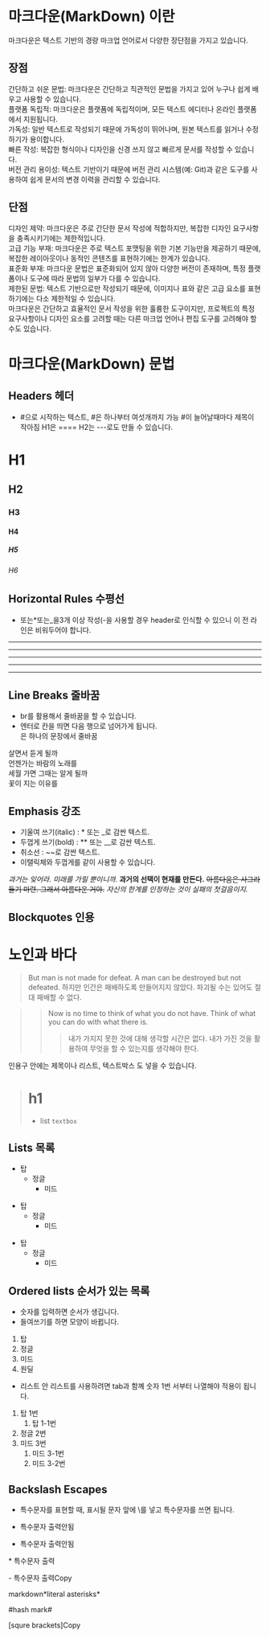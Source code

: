 # 마크다운(MarkDown) 이란

마크다운은 텍스트 기반의 경량 마크업 언어로서 다양한 장단점을 가지고 있습니다.

## 장점


간단하고 쉬운 문법: 마크다운은 간단하고 직관적인 문법을 가지고 있어 누구나 쉽게 배우고 사용할 수 있습니다.<br>
플랫폼 독립적: 마크다운은 플랫폼에 독립적이며, 모든 텍스트 에디터나 온라인 플랫폼에서 지원됩니다.<br>
가독성: 일반 텍스트로 작성되기 때문에 가독성이 뛰어나며, 원본 텍스트를 읽거나 수정하기가 용이합니다.<br>
빠른 작성: 복잡한 형식이나 디자인을 신경 쓰지 않고 빠르게 문서를 작성할 수 있습니다.<br>
버전 관리 용이성: 텍스트 기반이기 때문에 버전 관리 시스템(예: Git)과 같은 도구를 사용하여 쉽게 문서의 변경 이력을 관리할 수 있습니다.<br>

## 단점


디자인 제약: 마크다운은 주로 간단한 문서 작성에 적합하지만, 복잡한 디자인 요구사항을 충족시키기에는 제한적입니다.<br>
고급 기능 부재: 마크다운은 주로 텍스트 포맷팅을 위한 기본 기능만을 제공하기 때문에, 복잡한 레이아웃이나 동적인 콘텐츠를 표현하기에는 한계가 있습니다.<br>
표준화 부재: 마크다운 문법은 표준화되어 있지 않아 다양한 버전이 존재하며, 특정 플랫폼이나 도구에 따라 문법의 일부가 다를 수 있습니다.<br>
제한된 문법: 텍스트 기반으로만 작성되기 때문에, 이미지나 표와 같은 고급 요소를 표현하기에는 다소 제한적일 수 있습니다.<br>
마크다운은 간단하고 효율적인 문서 작성을 위한 훌륭한 도구이지만, 프로젝트의 특정 요구사항이나 디자인 요소를 고려할 때는 다른 마크업 언어나 편집 도구를 고려해야 할 수도 있습니다.<br>

# 마크다운(MarkDown) 문법



## Headers 헤더

- #으로 시작하는 텍스트, #은 하나부터 여섯개까지 가능 #이 늘어날때마다 제목이 작아짐 H1은 ==== H2는 ---로도 만들 수 있습니다.
# H1
## H2
### H3
#### H4
##### H5
###### H6

## Horizontal Rules 수평선

- 또는*또는_을3개 이상 작성(-을 사용할 경우 header로 인식할 수 있으니 이 전 라인은 비워두어야 합니다.

* * *
***
*****
- - -
-------------------

## Line Breaks 줄바꿈

- br를 활용해서 줄바꿈을 할 수 있습니다.
- 엔터로 칸을 띄면 다음 행으로 넘어가게 됩니다. <br>은 하나의 문장에서 줄바꿈


살면서 듣게 될까<br>
언젠가는 바람의 노래를<br>
세월 가면 그때는 알게 될까<br>
꽃이 지는 이유를<br>

## Emphasis 강조

- 기울여 쓰기(italic) : * 또는 _로 감싼 텍스트.
- 두껍게 쓰기(bold) : ** 또는 __로 감싼 텍스트.
- 취소선 : ~~로 감싼 텍스트.
- 이탤릭체와 두껍게를 같이 사용할 수 있습니다.

_과거는 잊어라. 미래를 가릴 뿐이니까._
**과거의 선택이 현재를 만든다.**
~~아름다움은 사그라들기 마련. 그래서 아름다운 거야.~~
_자신의 한계를 인정하는 것이 실패의 첫걸음이지._

## Blockquotes 인용

# 노인과 바다
> But man is not made for defeat. A man can be destroyed but not defeated. 
> 하지만 인간은 패배하도록 만들어지지 않았다. 파괴될 수는 있어도 절대 패배할 수 없다.

> > Now is no time to think of what you do not have. Think of what you can do with what there is.
> > > 내가 가지지 못한 것에 대해 생각할 시간은 없다. 내가 가진 것을 활용하여 무엇을 할 수 있는지를 생각해야 한다.

인용구 안에는 제목이나 리스트, 텍스트박스 도 넣을 수 있습니다.

> # h1
> * list
> `textbox`

## Lists 목록

* 탑
  * 정글
    * 미드
+ 탑
  + 정글
    + 미드
- 탑
  - 정글
    - 미드
   

## Ordered lists 순서가 있는 목록

- 숫자를 입력하면 순서가 생깁니다.
- 들여쓰기를 하면 모양이 바뀝니다.

1. 탑
2. 정글
3. 미드
5. 원딜 <!-- 5번을 썻는데도 4번으로 표시된다. -->

- 리스트 안 리스트를 사용하려면 tab과 함꼐 숫자 1번 서부터 나열해야 적용이 됩니다.

1. 탑 1번 
    1. 탑 1-1번
2. 정글 2번 
3. 미드 3번 
    1. 미드 3-1번 <!-- 리스트 안 리스트를 사용하려면 tab과 함꼐 숫자 1번 서부터 -->
    2. 미드 3-2번


## Backslash Escapes

- 특수문자를 표현할 때, 표시될 문자 앞에 \를 넣고 특수문자를 쓰면 됩니다.

* 특수문자 출력안됨
- 특수문자 출력안됨

\* 특수문자 출력

\- 특수문자 출력Copy


markdown\*literal asterisks\*

\#hash mark\#

\[squre brackets\]Copy








